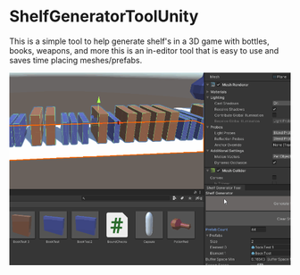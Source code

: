 # ShelfGeneratorToolUnity
This is a simple tool to help generate shelf's in a 3D game with bottles, books, weapons, 
and more this is an in-editor tool that is easy to use and saves time placing meshes/prefabs.

![](gitImages/ShelfGenToolGif.gif)
